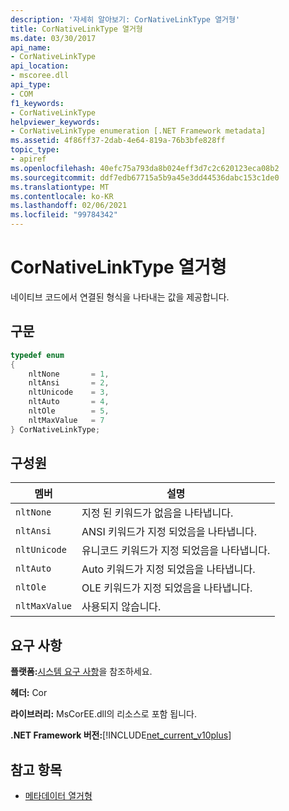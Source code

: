 ```yaml
---
description: '자세히 알아보기: CorNativeLinkType 열거형'
title: CorNativeLinkType 열거형
ms.date: 03/30/2017
api_name:
- CorNativeLinkType
api_location:
- mscoree.dll
api_type:
- COM
f1_keywords:
- CorNativeLinkType
helpviewer_keywords:
- CorNativeLinkType enumeration [.NET Framework metadata]
ms.assetid: 4f86ff37-2dab-4e64-819a-76b3bfe828ff
topic_type:
- apiref
ms.openlocfilehash: 40efc75a793da8b024eff3d7c2c620123eca08b2
ms.sourcegitcommit: ddf7edb67715a5b9a45e3dd44536dabc153c1de0
ms.translationtype: MT
ms.contentlocale: ko-KR
ms.lasthandoff: 02/06/2021
ms.locfileid: "99784342"
---
```

# <a name="cornativelinktype-enumeration"></a>CorNativeLinkType 열거형

네이티브 코드에서 연결된 형식을 나타내는 값을 제공합니다.  
  
## <a name="syntax"></a>구문  
  
```cpp  
typedef enum
{  
    nltNone       = 1,  
    nltAnsi       = 2,  
    nltUnicode    = 3,  
    nltAuto       = 4,  
    nltOle        = 5,  
    nltMaxValue   = 7  
} CorNativeLinkType;  
```  
  
## <a name="members"></a>구성원  
  
|멤버|설명|  
|------------|-----------------|  
|`nltNone`|지정 된 키워드가 없음을 나타냅니다.|  
|`nltAnsi`|ANSI 키워드가 지정 되었음을 나타냅니다.|  
|`nltUnicode`|유니코드 키워드가 지정 되었음을 나타냅니다.|  
|`nltAuto`|Auto 키워드가 지정 되었음을 나타냅니다.|  
|`nltOle`|OLE 키워드가 지정 되었음을 나타냅니다.|  
|`nltMaxValue`|사용되지 않습니다.|  
  
## <a name="requirements"></a>요구 사항  

 **플랫폼:**[시스템 요구 사항](../../get-started/system-requirements.md)을 참조하세요.  
  
 **헤더:** Cor  
  
 **라이브러리:** MsCorEE.dll의 리소스로 포함 됩니다.  
  
 **.NET Framework 버전:**[!INCLUDE[net_current_v10plus](../../../../includes/net-current-v10plus-md.md)]  
  
## <a name="see-also"></a>참고 항목

- [메타데이터 열거형](metadata-enumerations.md)
